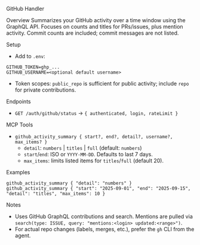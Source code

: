 GitHub Handler

Overview
Summarizes your GitHub activity over a time window using the GraphQL API. Focuses on counts and titles for PRs/issues, plus mention activity. Commit counts are included; commit messages are not listed.

Setup
- Add to `.env`:
```
GITHUB_TOKEN=ghp_...
GITHUB_USERNAME=<optional default username>
```
- Token scopes: `public_repo` is sufficient for public activity; include `repo` for private contributions.

Endpoints
- `GET /auth/github/status` → `{ authenticated, login, rateLimit }`

MCP Tools
- `github_activity_summary { start?, end?, detail?, username?, max_items? }`
  - `detail`: `numbers` | `titles` | `full` (default: `numbers`)
  - `start`/`end`: ISO or `YYYY-MM-DD`. Defaults to last 7 days.
  - `max_items`: limits listed items for `titles`/`full` (default 20).

Examples
```
github_activity_summary { "detail": "numbers" }
github_activity_summary { "start": "2025-09-01", "end": "2025-09-15", "detail": "titles", "max_items": 10 }
```

Notes
- Uses GitHub GraphQL contributions and search. Mentions are pulled via `search(type: ISSUE, query: "mentions:<login> updated:<range>")`.
- For actual repo changes (labels, merges, etc.), prefer the `gh` CLI from the agent.

